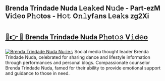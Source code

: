 ## Brenda Trindade Nuda L𝚎a𝚔ed N𝚞𝚍e - Part-ezM Vi𝚍𝚎o P𝚑𝚘tos - H𝚘𝚝 O𝚗𝚕yf𝚊ns L𝚎a𝚔s zg2Xi

# <h2><a href="http://kfapux.oniu.top/?m=Brenda+Trindade+Nuda">🔗👉 🔴 Brenda Trindade Nuda P𝚑ot𝚘𝚜 V𝚒d𝚎o</a></h2>

[![Brenda Trindade Nuda Nu𝚍e𝚜](https://i.imgur.com/0qMVB7G.gif)](http://kfapux.oniu.top/?m=Brenda+Trindade+Nuda)
Social media thought leader Brenda Trindade Nuda, celebrated for sharing dance and lifestyle information through performances and personal blogs. Compassionate counselor Brenda Trindade Nuda, famed for their ability to provide emotional support and guidance to those in need.  
